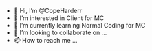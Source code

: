- 👋 Hi, I’m @CopeHarderr
- 👀 I’m interested in Client for MC
- 🌱 I’m currently learning Normal Coding for MC
- 💞️ I’m looking to collaborate on ...
- 📫 How to reach me ...

<!---
CopeHarderr/CopeHarderr is a ✨ special ✨ repository because its `README.md` (this file) appears on your GitHub profile.
You can click the Preview link to take a look at your changes.
--->
